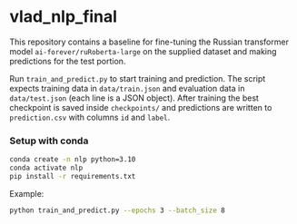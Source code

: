 # vlad_nlp_final

This repository contains a baseline for fine-tuning the Russian transformer model
`ai-forever/ruRoberta-large` on the supplied dataset and making predictions for
the test portion.

Run `train_and_predict.py` to start training and prediction. The script expects
training data in `data/train.json` and evaluation data in
`data/test.json` (each line is a JSON object). After training the best checkpoint
is saved inside `checkpoints/` and predictions are written to `prediction.csv`
with columns `id` and `label`.

### Setup with conda

```bash
conda create -n nlp python=3.10
conda activate nlp
pip install -r requirements.txt
```

Example:

```bash
python train_and_predict.py --epochs 3 --batch_size 8
```

